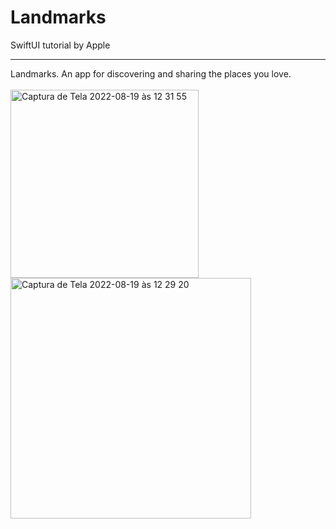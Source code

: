 # Landmarks
 SwiftUI tutorial by Apple
 <hr/>
 Landmarks. An app for discovering and sharing the places you love.
 <br/><br/>
 
 <tr>
   <td>
 <img width="301" alt="Captura de Tela 2022-08-19 às 12 31 55" src="https://user-images.githubusercontent.com/69661645/185654563-b53f4aed-82ee-4ae4-89e0-1984c18094f5.png">
   </td>
   <td>
 <img width="385" alt="Captura de Tela 2022-08-19 às 12 29 20" src="https://user-images.githubusercontent.com/69661645/185654048-d035c672-1abc-4015-9d8f-84a1d0968c32.png">
   </td>
 </tr>
